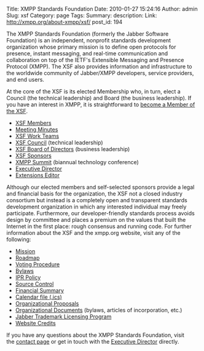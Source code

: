 Title: XMPP Standards Foundation
Date: 2010-01-27 15:24:16
Author: admin
Slug: xsf
Category: page
Tags: 
Summary: description:
Link: http://xmpp.org/about-xmpp/xsf/
post_id: 194


The XMPP Standards Foundation (formerly the Jabber Software Foundation) is an independent, nonprofit standards development organization whose primary mission is to define open protocols for presence, instant messaging, and real-time communication and collaboration on top of the IETF's Extensible Messaging and Presence Protocol (XMPP). The XSF also provides information and infrastructure to the worldwide community of Jabber/XMPP developers, service providers, and end users.

At the core of the XSF is its elected Membership who, in turn, elect a Council (the technical leadership) and Board (the business leadership). If you have an interest in XMPP, it is straightforward to [become a Member of the XSF](/participate/become-a-member/).

* [XSF Members](/about-xmpp/xsf/xsf-member-list/)
* [Meeting Minutes](/about-xmpp/xsf/meeting-minutes/)
* [XSF Work Teams](/participate/become-a-member/#work)
* [XSF Council](/about-xmpp/xsf/xmpp-council/) (technical leadership)
* [XSF Board of Directors](/about-xmpp/xsf/the-xsf-board-of-directors/) (business leadership)
* [XSF Sponsors](/sponsor/our-sponsors/)
* [XMPP Summit](/participate/the-xmpp-summit/) (biannual technology conference)
* [Executive Director](/about-xmpp/xsf/xsf-people/#exec)
* [Extensions Editor](/about-xmpp/xsf/xsf-people/#extensions)

Although our elected members and self-selected sponsors provide a legal and financial basis for the organization, the XSF not a closed industry consortium but instead is a completely open and transparent standards development organization in which any interested individual may freely participate. Furthermore, our developer-friendly standards process avoids design by committee and places a premium on the values that built the Internet in the first place: rough consensus and running code. For further information about the XSF and the xmpp.org website, visit any of the following:

* [Mission](/about-xmpp/xsf/xsf-mission/)
* [Roadmap](/about-xmpp/xsf/xsf-roadmap/)
* [Voting Procedure](/about-xmpp/xsf/xsf-voting-procedure/)
* [Bylaws](/about-xmpp/xsf/xsf-bylaws/)
* [IPR Policy](/about-xmpp/xsf/xsf-ipr-policy/)
* [Source Control](/about-xmpp/xsf/xsf-source-control/)
* [Financial Summary](/about-xmpp/xsf/xsf-financial-summary/)
* [Calendar file (.ics)](/xsf/XSF.ics)
* [Organizational Proposals](/about-xmpp/xsf/xsf-proposals/)
* [Organizational Documents](/about-xmpp/xsf/xsf-organizational-documents/) (bylaws, articles of incorporation, etc.)
* [Jabber Trademark Licensing Program](/about-xmpp/xsf/jabber-trademark/)
* [Website Credits](/about-xmpp/xsf/website-credits/)

If you have any questions about the XMPP Standards Foundation, visit the [contact page](/participate/contact-us/) or get in touch with the [Executive Director](http://xmpp.org/about-xmpp/xsf/xsf-people/#extensions) directly.
